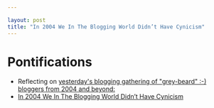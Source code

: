 ```yaml
---

layout: post
title: "In 2004 We In The Blogging World Didn’t Have Cynicism"
---
```


# Pontifications

* Reflecting on [yesterday's blogging gathering of "grey-beard" :-) bloggers from 2004 and beyond:](http://rolandtanglao.com/2019/11/14/p1-congrats-miss604-on-15-years-of-blogging/)
* [In 2004 We In The Blogging World Didn’t Have Cynicism](https://www.rolandmicroblog.com/2019/11/15/in-we-in.html)
